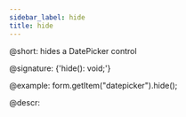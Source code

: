 ```yaml
---
sidebar_label: hide
title: hide
---          
```


@short: hides a DatePicker control

@signature: {'hide(): void;'}

@example:
form.getItem("datepicker").hide(); 



@descr:


